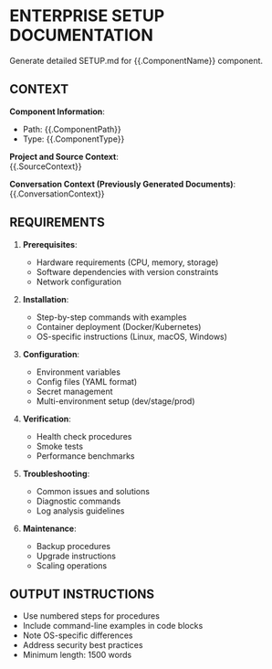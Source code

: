 # ENTERPRISE SETUP DOCUMENTATION

Generate detailed SETUP.md for {{.ComponentName}} component.

## CONTEXT
**Component Information**:  
- Path: {{.ComponentPath}}  
- Type: {{.ComponentType}}  

**Project and Source Context**:  
{{.SourceContext}}

**Conversation Context (Previously Generated Documents)**:  
{{.ConversationContext}}

## REQUIREMENTS
1. **Prerequisites**:
   - Hardware requirements (CPU, memory, storage)
   - Software dependencies with version constraints
   - Network configuration

2. **Installation**:
   - Step-by-step commands with examples
   - Container deployment (Docker/Kubernetes)
   - OS-specific instructions (Linux, macOS, Windows)

3. **Configuration**:
   - Environment variables
   - Config files (YAML format)
   - Secret management
   - Multi-environment setup (dev/stage/prod)

4. **Verification**:
   - Health check procedures
   - Smoke tests
   - Performance benchmarks

5. **Troubleshooting**:
   - Common issues and solutions
   - Diagnostic commands
   - Log analysis guidelines

6. **Maintenance**:
   - Backup procedures
   - Upgrade instructions
   - Scaling operations

## OUTPUT INSTRUCTIONS
- Use numbered steps for procedures
- Include command-line examples in code blocks
- Note OS-specific differences
- Address security best practices
- Minimum length: 1500 words